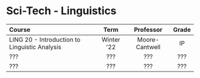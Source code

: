 # Sci-Tech - Linguistics

| Course                                        |    Term    |   Professor    | Grade |
| :-------------------------------------------- | :--------: | :------------: | :---: |
| LING 20 - Introduction to Linguistic Analysis | Winter '22 | Moore-Cantwell |  IP   |
| ???                                           |    ???     |      ???       |  ???  |
| ???                                           |    ???     |      ???       |  ???  |

